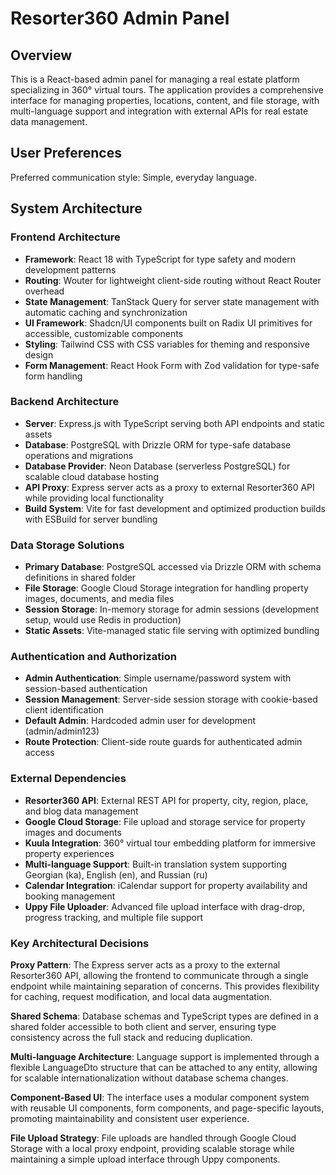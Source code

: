 # Resorter360 Admin Panel

## Overview

This is a React-based admin panel for managing a real estate platform specializing in 360° virtual tours. The application provides a comprehensive interface for managing properties, locations, content, and file storage, with multi-language support and integration with external APIs for real estate data management.

## User Preferences

Preferred communication style: Simple, everyday language.

## System Architecture

### Frontend Architecture
- **Framework**: React 18 with TypeScript for type safety and modern development patterns
- **Routing**: Wouter for lightweight client-side routing without React Router overhead
- **State Management**: TanStack Query for server state management with automatic caching and synchronization
- **UI Framework**: Shadcn/UI components built on Radix UI primitives for accessible, customizable components
- **Styling**: Tailwind CSS with CSS variables for theming and responsive design
- **Form Management**: React Hook Form with Zod validation for type-safe form handling

### Backend Architecture  
- **Server**: Express.js with TypeScript serving both API endpoints and static assets
- **Database**: PostgreSQL with Drizzle ORM for type-safe database operations and migrations
- **Database Provider**: Neon Database (serverless PostgreSQL) for scalable cloud database hosting
- **API Proxy**: Express server acts as a proxy to external Resorter360 API while providing local functionality
- **Build System**: Vite for fast development and optimized production builds with ESBuild for server bundling

### Data Storage Solutions
- **Primary Database**: PostgreSQL accessed via Drizzle ORM with schema definitions in shared folder
- **File Storage**: Google Cloud Storage integration for handling property images, documents, and media files
- **Session Storage**: In-memory storage for admin sessions (development setup, would use Redis in production)
- **Static Assets**: Vite-managed static file serving with optimized bundling

### Authentication and Authorization
- **Admin Authentication**: Simple username/password system with session-based authentication
- **Session Management**: Server-side session storage with cookie-based client identification
- **Default Admin**: Hardcoded admin user for development (admin/admin123)
- **Route Protection**: Client-side route guards for authenticated admin access

### External Dependencies
- **Resorter360 API**: External REST API for property, city, region, place, and blog data management
- **Google Cloud Storage**: File upload and storage service for property images and documents  
- **Kuula Integration**: 360° virtual tour embedding platform for immersive property experiences
- **Multi-language Support**: Built-in translation system supporting Georgian (ka), English (en), and Russian (ru)
- **Calendar Integration**: iCalendar support for property availability and booking management
- **Uppy File Uploader**: Advanced file upload interface with drag-drop, progress tracking, and multiple file support

### Key Architectural Decisions

**Proxy Pattern**: The Express server acts as a proxy to the external Resorter360 API, allowing the frontend to communicate through a single endpoint while maintaining separation of concerns. This provides flexibility for caching, request modification, and local data augmentation.

**Shared Schema**: Database schemas and TypeScript types are defined in a shared folder accessible to both client and server, ensuring type consistency across the full stack and reducing duplication.

**Multi-language Architecture**: Language support is implemented through a flexible LanguageDto structure that can be attached to any entity, allowing for scalable internationalization without database schema changes.

**Component-Based UI**: The interface uses a modular component system with reusable UI components, form components, and page-specific layouts, promoting maintainability and consistent user experience.

**File Upload Strategy**: File uploads are handled through Google Cloud Storage with a local proxy endpoint, providing scalable storage while maintaining a simple upload interface through Uppy components.
